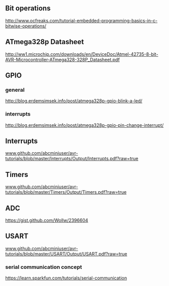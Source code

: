 ## Bit operations
http://www.ocfreaks.com/tutorial-embedded-programming-basics-in-c-bitwise-operations/
## ATmega328p Datasheet
http://ww1.microchip.com/downloads/en/DeviceDoc/Atmel-42735-8-bit-AVR-Microcontroller-ATmega328-328P_Datasheet.pdf
## GPIO
### general
http://blog.erdemsimsek.info/post/atmega328p-gpio-blink-a-led/
### interrupts
http://blog.erdemsimsek.info/post/atmega328p-gpio-pin-change-interrupt/

## Interrupts
www.github.com/abcminiuser/avr-tutorials/blob/master/Interrupts/Output/Interrupts.pdf?raw=true
## Timers
www.github.com/abcminiuser/avr-tutorials/blob/master/Timers/Output/Timers.pdf?raw=true
## ADC
https://gist.github.com/Wollw/2396604
## USART
www.github.com/abcminiuser/avr-tutorials/blob/master/USART/Output/USART.pdf?raw=true
### serial communication concept
https://learn.sparkfun.com/tutorials/serial-communication
